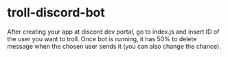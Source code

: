 # troll-discord-bot
After creating your app at discord dev portal, go to index.js and insert ID of the user you want to troll. Once bot is running, it has 50% to delete message when the chosen user sends it (you can also change the chance).
